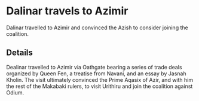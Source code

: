 # Dalinar travels to Azimir
Dalinar travelled to Azimir and convinced the Azish to consider joining the coalition.

## Details
Dealinar travelled to Azimir via Oathgate bearing a series of trade deals organized by Queen Fen, a treatise from Navani, and an essay by Jasnah Kholin. The visit ultimately convinced the Prime Aqasix of Azir, and with him the rest of the Makabaki rulers, to visit Urithiru and join the coalition against Odium.
